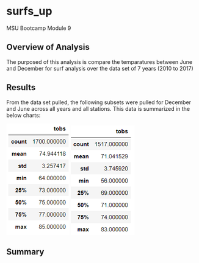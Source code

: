 # surfs_up
MSU Bootcamp Module 9
## Overview of Analysis
The purposed of this analysis is compare the temparatures between June and December for surf analysis over the data set of 7 years (2010 to 2017)
## Results
From the data set pulled, the following subsets were pulled for December and June across all years and all stations. This data is summarized in the below charts:

![](https://github.com/NortonAAA/surfs_up/blob/main/Resources/June_temps.png) ![](https://github.com/NortonAAA/surfs_up/blob/main/Resources/December_temps.png)
## Summary

